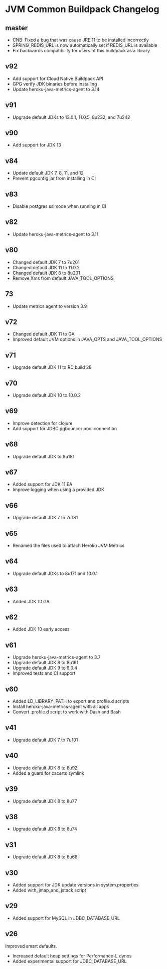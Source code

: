 # JVM Common Buildpack Changelog

## master

* CNB: Fixed a bug that was cause JRE 11 to be installed incorrectly
* SPRING_REDIS_URL is now automatically set if REDIS_URL is available
* Fix backwards compatibility for users of this buildpack as a library

## v92

* Add support for Cloud Native Buildpack API
* GPG verify JDK binaries before installing
* Update heroku-java-metrics-agent to 3.14

## v91

* Upgrade default JDKs to 13.0.1, 11.0.5, 8u232, and 7u242

## v90

* Add support for JDK 13

## v84

* Update default JDK 7, 8, 11, and 12
* Prevent pgconfig jar from installing in CI

## v83

* Disable postgres sslmode when running in CI

## v82

* Update heroku-java-metrics-agent to 3.11

## v80

* Changed default JDK 7 to 7u201
* Changed default JDK 11 to 11.0.2
* Changed default JDK 8 to 8u201
* Remove Xms from default JAVA_TOOL_OPTIONS

## 73

* Update metrics agent to version 3.9

## v72

* Changed default JDK 11 to GA
* Improved default JVM options in JAVA_OPTS and JAVA_TOOL_OPTIONS

## v71

* Upgrade default JDK 11 to RC build 28

## v70

* Upgrade default JDK 10 to 10.0.2

## v69

* Improve detection for clojure
* Add support for JDBC pgbouncer pool connection

## v68

* Upgrade default JDK to 8u181

## v67

* Added support for JDK 11 EA
* Improve logging when using a provided JDK

## v66

* Upgrade default JDK 7 to 7u181

## v65

* Renamed the files used to attach Heroku JVM Metrics

## v64

* Upgrade default JDKs to 8u171 and 10.0.1

## v63

* Added JDK 10 GA

## v62

* Added JDK 10 early access

## v61

* Upgrade heroku-java-metrics-agent to 3.7
* Upgrade default JDK 8 to 8u161
* Upgrade default JDK 9 to 9.0.4
* Improved tests and CI support

## v60

* Added LD_LIBRARY_PATH to export and profile.d scripts
* Install heroku-java-metrics-agent with all apps
* Convert .profile.d script to work with Dash and Bash

## v41

* Upgrade default JDK 7 to 7u101

## v40

* Upgrade default JDK 8 to 8u92
* Added a guard for cacerts symlink

## v39

* Upgrade default JDK 8 to 8u77

## v38

* Upgrade default JDK 8 to 8u74

## v31

* Upgrade default JDK 8 to 8u66

## v30

* Added support for JDK update versions in system.properties
* Added with_jmap_and_jstack script

## v29

* Added support for MySQL in JDBC_DATABASE_URL

## v26

Improved smart defaults.

* Increased default heap settings for Performance-L dynos
* Added experimental support for JDBC_DATABASE_URL
